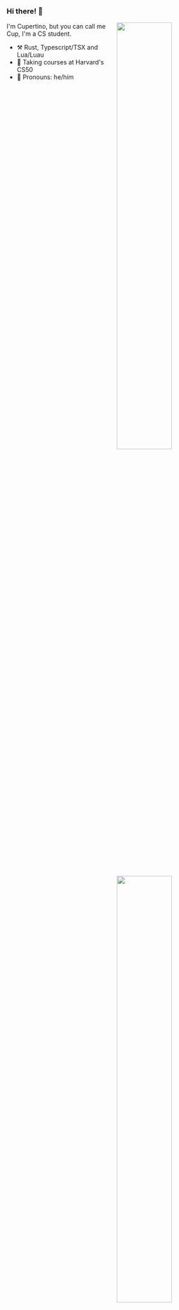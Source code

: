 ### Hi there! :wave:

[<img align="right" width="50%" src="https://github-readme-stats-ouuan.vercel.app/api?username=CupertinoWasTaken&show_icons=true">](https://metrics.lecoq.io/ouuan#gh-light-mode-only)
[<img align="right" width="50%" src="https://github-readme-stats-ouuan.vercel.app/api?username=CupertinoWasTaken&theme=dark&show_icons=true">](https://metrics.lecoq.io/ouuan#gh-dark-mode-only)

I'm Cupertino, but you can call me Cup, I'm a CS student.

- :hammer_and_pick: Rust, Typescript/TSX and Lua/Luau
- :seedling: Taking courses at Harvard's CS50
- :man: Pronouns: he/him
